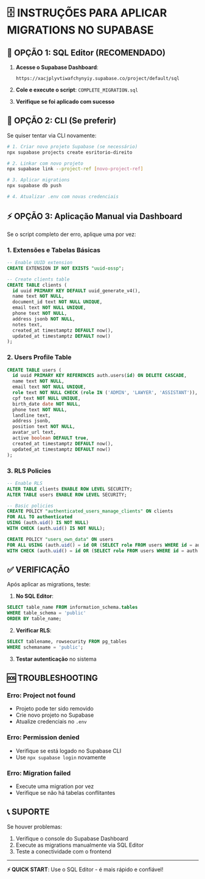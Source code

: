 # 🗄️ **INSTRUÇÕES PARA APLICAR MIGRATIONS NO SUPABASE**

## 🚀 **OPÇÃO 1: SQL Editor (RECOMENDADO)**

1. **Acesse o Supabase Dashboard**:

   ```
   https://xacjplyvtiwafchynyiy.supabase.co/project/default/sql
   ```

2. **Cole e execute o script**: `COMPLETE_MIGRATION.sql`

3. **Verifique se foi aplicado com sucesso**

## 🔧 **OPÇÃO 2: CLI (Se preferir)**

Se quiser tentar via CLI novamente:

```bash
# 1. Criar novo projeto Supabase (se necessário)
npx supabase projects create esritorio-direito

# 2. Linkar com novo projeto
npx supabase link --project-ref [novo-project-ref]

# 3. Aplicar migrations
npx supabase db push

# 4. Atualizar .env com novas credenciais
```

## ⚡ **OPÇÃO 3: Aplicação Manual via Dashboard**

Se o script completo der erro, aplique uma por vez:

### **1. Extensões e Tabelas Básicas**

```sql
-- Enable UUID extension
CREATE EXTENSION IF NOT EXISTS "uuid-ossp";

-- Create clients table
CREATE TABLE clients (
  id uuid PRIMARY KEY DEFAULT uuid_generate_v4(),
  name text NOT NULL,
  document_id text NOT NULL UNIQUE,
  email text NOT NULL UNIQUE,
  phone text NOT NULL,
  address jsonb NOT NULL,
  notes text,
  created_at timestamptz DEFAULT now(),
  updated_at timestamptz DEFAULT now()
);
```

### **2. Users Profile Table**

```sql
CREATE TABLE users (
  id uuid PRIMARY KEY REFERENCES auth.users(id) ON DELETE CASCADE,
  name text NOT NULL,
  email text NOT NULL UNIQUE,
  role text NOT NULL CHECK (role IN ('ADMIN', 'LAWYER', 'ASSISTANT')),
  cpf text NOT NULL UNIQUE,
  birth_date date NOT NULL,
  phone text NOT NULL,
  landline text,
  address jsonb,
  position text NOT NULL,
  avatar_url text,
  active boolean DEFAULT true,
  created_at timestamptz DEFAULT now(),
  updated_at timestamptz DEFAULT now()
);
```

### **3. RLS Policies**

```sql
-- Enable RLS
ALTER TABLE clients ENABLE ROW LEVEL SECURITY;
ALTER TABLE users ENABLE ROW LEVEL SECURITY;

-- Basic policies
CREATE POLICY "authenticated_users_manage_clients" ON clients
FOR ALL TO authenticated
USING (auth.uid() IS NOT NULL)
WITH CHECK (auth.uid() IS NOT NULL);

CREATE POLICY "users_own_data" ON users
FOR ALL USING (auth.uid() = id OR (SELECT role FROM users WHERE id = auth.uid()) = 'ADMIN')
WITH CHECK (auth.uid() = id OR (SELECT role FROM users WHERE id = auth.uid()) = 'ADMIN');
```

## ✅ **VERIFICAÇÃO**

Após aplicar as migrations, teste:

1. **No SQL Editor**:

```sql
SELECT table_name FROM information_schema.tables
WHERE table_schema = 'public'
ORDER BY table_name;
```

2. **Verificar RLS**:

```sql
SELECT tablename, rowsecurity FROM pg_tables
WHERE schemaname = 'public';
```

3. **Testar autenticação** no sistema

## 🆘 **TROUBLESHOOTING**

### **Erro: Project not found**

- Projeto pode ter sido removido
- Crie novo projeto no Supabase
- Atualize credenciais no `.env`

### **Erro: Permission denied**

- Verifique se está logado no Supabase CLI
- Use `npx supabase login` novamente

### **Erro: Migration failed**

- Execute uma migration por vez
- Verifique se não há tabelas conflitantes

## 📞 **SUPORTE**

Se houver problemas:

1. Verifique o console do Supabase Dashboard
2. Execute as migrations manualmente via SQL Editor
3. Teste a conectividade com o frontend

---

**⚡ QUICK START**: Use o SQL Editor - é mais rápido e confiável!
